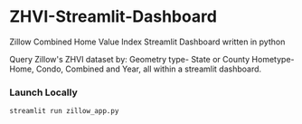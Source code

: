 # ZHVI-Streamlit-Dashboard
Zillow Combined Home Value Index Streamlit Dashboard written in python

Query Zillow's ZHVI dataset by:
Geometry type- State or County
Hometype- Home, Condo, Combined
and Year, all within a streamlit dashboard.


<h3>Launch Locally</h3> 

```bash
streamlit run zillow_app.py
```
